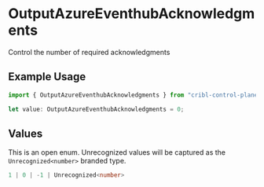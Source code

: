 # OutputAzureEventhubAcknowledgments

Control the number of required acknowledgments

## Example Usage

```typescript
import { OutputAzureEventhubAcknowledgments } from "cribl-control-plane/models/operations";

let value: OutputAzureEventhubAcknowledgments = 0;
```

## Values

This is an open enum. Unrecognized values will be captured as the `Unrecognized<number>` branded type.

```typescript
1 | 0 | -1 | Unrecognized<number>
```
